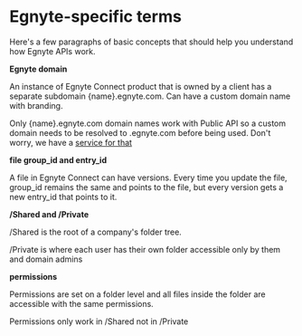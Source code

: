 # Egnyte-specific terms

Here's a few paragraphs of basic concepts that should help you understand how Egnyte APIs work.


**Egnyte domain**

An instance of Egnyte Connect product that is owned by a client has a separate subdomain {name}.egnyte.com. Can have a custom domain name with branding.

Only {name}.egnyte.com domain names work with Public API so a custom domain needs to be resolved to .egnyte.com before being used. Don't worry, we have a [service for that](auth.md)

**file group_id and entry_id**

A file in Egnyte Connect can have versions. Every time you update the file, group_id remains the same and points to the file, but every version gets a new entry_id that points to it.

**/Shared and /Private**

/Shared is the root of a company's folder tree.

/Private is where each user has their own folder accessible only by them and domain admins

**permissions**

Permissions are set on a folder level and all files inside the folder are accessible with the same permissions.

Permissions only work in /Shared not in /Private
